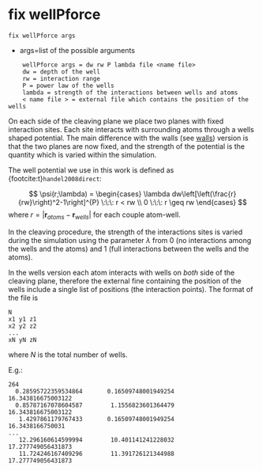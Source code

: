 # fix wellPforce

```
fix wellPforce args
```

- args=list of the possible arguments

```
    wellPforce args = dw rw P lambda file <name file> 
    dw = depth of the well 
    rw = interaction range
    P = power law of the wells
    lambda = strength of the interactions between wells and atoms
    < name file > = external file which contains the position of the wells
```

On each side of the cleaving plane we place two planes with fixed interaction sites. Each site interacts with surrounding atoms through a wells shaped potential. The main difference with the walls (see [walls](../fix_wall.md)) version is that the two planes are now fixed, and the strength of the potential is the quantity which is varied within the simulation.
 
The well potential we use in this work is  defined as {footcite:t}`handel2008direct`: 

$$
	\psi(r;\lambda) = 
		\begin{cases}
			\lambda dw\left[\left(\frac{r}{rw}\right)^2-1\right]^{P} \:\:\: r < rw \\
			0  \:\:\: r \geq rw
		\end{cases} 
$$
where $r=|\mathbf{r}_{atoms}-\mathbf{r}_{wells}|$ for each couple atom-well.

In the cleaving procedure, the strength of the interactions sites is varied during the simulation using the parameter $\lambda$ from 0 (no interactions among the wells and the atoms) and 1 (full interactions between the wells and the atoms).

In the wells version each atom interacts with wells on _both_ side of the cleaving plane, therefore the external fine containing the position of the wells include a single list of positions (the interaction points). 
The format of the file is

```
N
x1 y1 z1 
x2 y2 z2
...
xN yN zN
```

where $N$ is the total number of wells. 

E.g.:

```
264
  0.28595722359534864       0.16509748001949254        16.343816675003122
  0.85787167078604587        1.1556823601364479        16.343816675003122
   1.4297861179767433       0.16509748001949254        16.3438166750031
...
   12.296160614599994        10.401141241228032        17.277749056431873
   11.724246167409296        11.391726121344988        17.277749056431873
``` 



```{footbibliography}

```

